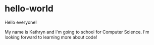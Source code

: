 # hello-world

Hello everyone!

My name is Kathryn and I'm going to school for Computer Science.
I'm looking forward to learning more about code!
